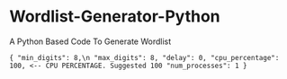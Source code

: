 # Wordlist-Generator-Python
A Python Based Code To Generate Wordlist



`{
  "min_digits": 8,\n
  "max_digits": 8,
  "delay": 0,
  "cpu_percentage": 100, <-- CPU PERCENTAGE. Suggested 100
  "num_processes": 1
}
`
